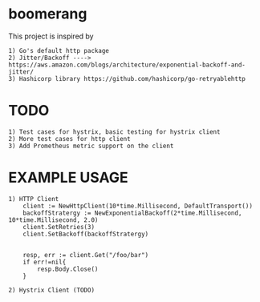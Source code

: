 boomerang
================

This project is inspired by

	1) Go's default http package
	2) Jitter/Backoff ----> https://aws.amazon.com/blogs/architecture/exponential-backoff-and-jitter/
	3) Hashicorp library https://github.com/hashicorp/go-retryablehttp

TODO
================

	1) Test cases for hystrix, basic testing for hystrix client
	2) More test cases for http client
	3) Add Prometheus metric support on the client


EXAMPLE USAGE
================

	1) HTTP Client
		client := NewHttpClient(10*time.Millisecond, DefaultTransport())
		backoffStratergy := NewExponentialBackoff(2*time.Millisecond, 10*time.Millisecond, 2.0)
		client.SetRetries(3)
		client.SetBackoff(backoffStratergy)


		resp, err := client.Get("/foo/bar")
		if err!=nil{
			resp.Body.Close()
		}

	2) Hystrix Client (TODO)
